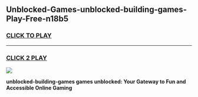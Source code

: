 
## Unblocked-Games-unblocked-building-games-Play-Free-n18b5
<h3>
<a href="https://premium76.site?title=unblocked-building-games&ref=18A1">CLICK TO PLAY</a></h3>
<hr>

<h3>
<a href="https://premium76.site?title=unblocked-building-games&ref=18A1">CLICK 2 PLAY</a>
  
</h3>

<a href="https://premium76.site?title=unblocked-building-games&ref=18A1"><img src="https://clearcache.store/games.png"></a>


**unblocked-building-games games unblocked: Your Gateway to Fun and Accessible Online Gaming**
